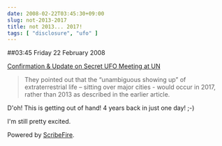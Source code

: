 ```yaml
---
date: 2008-02-22T03:45:30+09:00
slug: not-2013-2017
title: not 2013... 2017!
tags: [ "disclosure", "ufo" ]
---
```


##03:45 Friday 22 February 2008

[Confirmation & Update on Secret UFO Meeting at UN](http://www.opednews.com/articles/1/opedne_michael__080220_confirmation__26_updat.htm)   


> They pointed out that the “unambiguous showing up” of extraterrestrial life – sitting over major cities - would occur in 2017, rather than 2013 as described in the earlier article. 

D'oh! This is getting out of hand! 4 years back in just one day! ;-)  
  
I'm still pretty excited.  
  
  
  


Powered by [ScribeFire](http://scribefire.com/).
